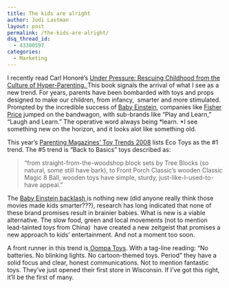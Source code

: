 ```yaml
---
title: The kids are alright
author: Jodi Lastman
layout: post
permalink: /the-kids-are-alright/
dsq_thread_id:
  - 43380597
categories:
  - Marketing
---
```

I recently read Carl Honoré&#8217;s [Under Pressure: Rescuing Childhood from the Culture of Hyper-Parenting. ][1]This book signals the arrival of what I see as a new trend. For years, parents have been bombarded with toys and props designed to make our children, from infancy,  smarter and more stimulated. Prompted by the incredible success of [Baby Einstein][2], companies like [Fisher Price][3] jumped on the bandwagon, with sub-brands like &#8220;Play and Learn,&#8221; &#8220;Laugh and Learn.&#8221; The operative word always being *learn. *I see something new on the horizon, and it looks alot like something old.

This year&#8217;s [Parenting Magazines&#8217; Toy Trends 2008][4] lists Eco Toys as the #1 trend. The #5 trend is &#8220;Back to Basics&#8221; toys described as:

> &#8220;from straight-from-the-woodshop block sets by Tree Blocks (so natural, some still have bark), to Front Porch Classic&#8217;s wooden Classic Magic 8 Ball, wooden toys have simple, sturdy, just-like-I-used-to-have appeal.&#8221;

The [Baby Einstein backlash ][5]is nothing new (did anyone really think those movies made kids smarter???), research has long indicated that none of these brand promises result in brainier babies. What is new is a viable alternative. The slow food, green and local movements (not to mention lead-tainted toys from China)  have created a new zeitgeist that promises a new approach to kids&#8217; entertainment. And not a moment too soon.

A front runner in this trend is[ Oompa Toys][6]. With a tag-line reading: &#8220;No batteries. No blinking lights. No cartoon-themed toys. Period&#8221; they have a solid focus and clear, honest communications. Not to mention fantastic toys. They&#8217;ve just opened their first store in Wisconsin. If I&#8217;ve got this right, it&#8217;ll be the first of many.

 [1]: http://www.amazon.ca/exec/obidos/ASIN/067697841X/
 [2]: http://www.babyeinstein.com/tenyears/
 [3]: http://www.fisherprice.com
 [4]: http://www.parents.com/fun/toys/toy-fair/2008-toy-fair-trends/
 [5]: http://www.guardian.co.uk/world/2006/may/03/familyandrelationships.usa
 [6]: http://www.oompa.com/